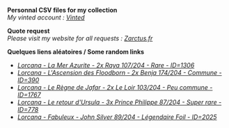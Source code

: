**Personnal CSV files for my collection**  
*My vinted account : [Vinted](https://www.vinted.fr/member/223153477)*

**Quote request**  
*Please visit my website for all requests : [Zarctus.fr](https://www.zarctus.fr/)*


**Quelques liens aléatoires / Some random links**
- *[Lorcana - La Mer Azurite - 2x Raya 107/204 - Rare - ID=1306](https://www.vinted.fr/items/6197973236-lorcana-la-mer-azurite-2x-raya-107204-rare-id1306)*
- *[Lorcana - L'Ascension des Floodborn - 2x Benja 174/204 - Commune - ID=390](https://www.vinted.fr/items/5989654466-lorcana-lascension-des-floodborn-2x-benja-174204-commune-id390)*
- *[Lorcana - Le Règne de Jafar - 2x Le Loir 103/204 - Peu commune - ID=1767](https://www.vinted.fr/items/6771011035-lorcana-le-regne-de-jafar-2x-le-loir-103204-peu-commune-id1767)*
- *[Lorcana - Le retour d'Ursula - 3x Prince Philippe 87/204 - Super rare - ID=778](https://www.vinted.fr/items/6539796515-lorcana-le-retour-dursula-3x-prince-philippe-87204-super-rare-id778)*
- *[Lorcana - Fabuleux - John Silver 89/204 - Légendaire Foil - ID=2025](https://www.vinted.fr/items/6969079549-lorcana-fabuleux-john-silver-89204-legendaire-foil-id2025)*

